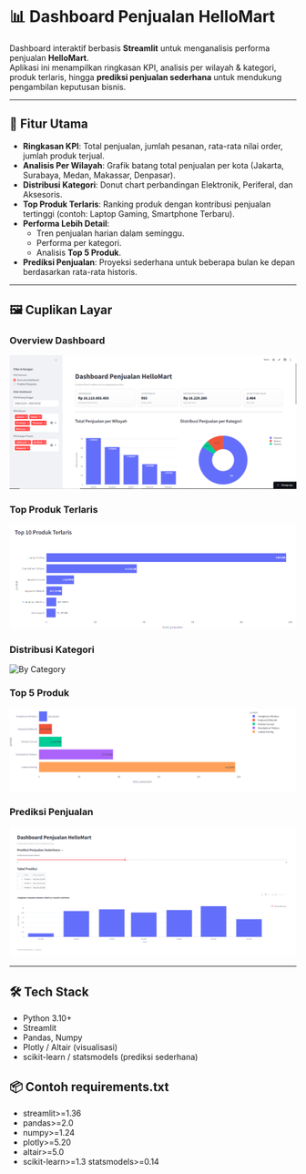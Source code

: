 # 📊 Dashboard Penjualan HelloMart

Dashboard interaktif berbasis **Streamlit** untuk menganalisis performa penjualan **HelloMart**.  
Aplikasi ini menampilkan ringkasan KPI, analisis per wilayah & kategori, produk terlaris, hingga **prediksi penjualan sederhana** untuk mendukung pengambilan keputusan bisnis.

---

## 🚀 Fitur Utama

- **Ringkasan KPI**: Total penjualan, jumlah pesanan, rata-rata nilai order, jumlah produk terjual.  
- **Analisis Per Wilayah**: Grafik batang total penjualan per kota (Jakarta, Surabaya, Medan, Makassar, Denpasar).  
- **Distribusi Kategori**: Donut chart perbandingan Elektronik, Periferal, dan Aksesoris.  
- **Top Produk Terlaris**: Ranking produk dengan kontribusi penjualan tertinggi (contoh: Laptop Gaming, Smartphone Terbaru).  
- **Performa Lebih Detail**:  
  - Tren penjualan harian dalam seminggu.  
  - Performa per kategori.  
  - Analisis **Top 5 Produk**.  
- **Prediksi Penjualan**: Proyeksi sederhana untuk beberapa bulan ke depan berdasarkan rata-rata historis.  

---

## 🖼️ Cuplikan Layar

### Overview Dashboard
![Overview](src/overview.png)

### Top Produk Terlaris
![Top Produk](src/top-products.png)

### Distribusi Kategori
![By Category](assets/by-category.png)

### Top 5 Produk
![Top 5 Produk](src/top5-products.png)

### Prediksi Penjualan
![Forecast](src/forecast.png)

---

## 🛠️ Tech Stack

- Python 3.10+  
- Streamlit  
- Pandas, Numpy  
- Plotly / Altair (visualisasi)  
- scikit-learn / statsmodels (prediksi sederhana)  

## 📦 Contoh requirements.txt
- streamlit>=1.36
- pandas>=2.0
- numpy>=1.24
- plotly>=5.20
- altair>=5.0
- scikit-learn>=1.3
statsmodels>=0.14
